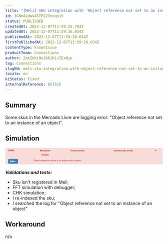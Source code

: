 ```yaml
---
title: "[Meli] SKU integration with 'Object reference not set to an instance of an object' error."
id: 3GNnAidwvASTP223ncqsiV
status: PUBLISHED
createdAt: 2022-12-07T11:59:25.793Z
updatedAt: 2022-12-07T11:59:26.634Z
publishedAt: 2022-12-07T11:59:26.634Z
firstPublishedAt: 2022-12-07T11:59:26.634Z
contentType: knownIssue
productTeam: Connections
author: 2mXZkbi0oi061KicTExNjo
tag: Connections
slugEN: meli-sku-integration-with-object-reference-not-set-to-an-instance-of-an-object-error
locale: en
kiStatus: Fixed
internalReference: 657515
---
```


## Summary


Some skus in the Mercado Livre are logging error: "Object reference not set to an instance of an object".


##

## Simulation



 ![](https://raw.githubusercontent.com/vtexdocs/known-issues/refs/heads/main/docs/en/known-issues/Connections/meli-sku-integration-with-object-reference-not-set-to-an-instance-of-an-object-error_1.png)

_**Validations and tests:**_
- Sku isn't registered in Meli;
- FFT simulation with debugger;
- CHK simulation;
- I re-indexed the sku;
- I searched the log for "Object reference not set to an instance of an object"


##

## Workaround


n/a

